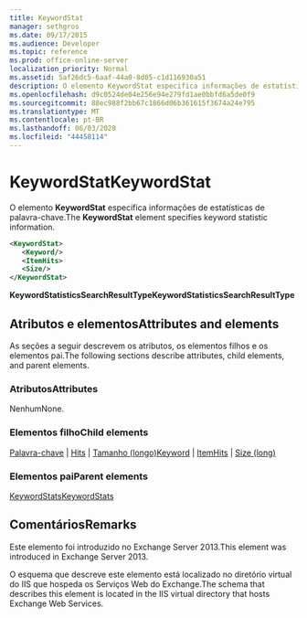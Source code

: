 ```yaml
---
title: KeywordStat
manager: sethgros
ms.date: 09/17/2015
ms.audience: Developer
ms.topic: reference
ms.prod: office-online-server
localization_priority: Normal
ms.assetid: 5af26dc5-6aaf-44a0-8d05-c1d116930a51
description: O elemento KeywordStat especifica informações de estatísticas de palavra-chave.
ms.openlocfilehash: d9c0524de04e256e94e279fd1ae0bbfd6a5de0f9
ms.sourcegitcommit: 88ec988f2bb67c1866d06b361615f3674a24e795
ms.translationtype: MT
ms.contentlocale: pt-BR
ms.lasthandoff: 06/03/2020
ms.locfileid: "44458114"
---
```

# <a name="keywordstat"></a><span data-ttu-id="dc6e0-103">KeywordStat</span><span class="sxs-lookup"><span data-stu-id="dc6e0-103">KeywordStat</span></span>

<span data-ttu-id="dc6e0-104">O elemento **KeywordStat** especifica informações de estatísticas de palavra-chave.</span><span class="sxs-lookup"><span data-stu-id="dc6e0-104">The **KeywordStat** element specifies keyword statistic information.</span></span> 
  
```XML
<KeywordStat>
   <Keyword/>
   <ItemHits>
   <Size/>
</KeywordStat>
```

 <span data-ttu-id="dc6e0-105">**KeywordStatisticsSearchResultType**</span><span class="sxs-lookup"><span data-stu-id="dc6e0-105">**KeywordStatisticsSearchResultType**</span></span>
## <a name="attributes-and-elements"></a><span data-ttu-id="dc6e0-106">Atributos e elementos</span><span class="sxs-lookup"><span data-stu-id="dc6e0-106">Attributes and elements</span></span>

<span data-ttu-id="dc6e0-107">As seções a seguir descrevem os atributos, os elementos filhos e os elementos pai.</span><span class="sxs-lookup"><span data-stu-id="dc6e0-107">The following sections describe attributes, child elements, and parent elements.</span></span>
  
### <a name="attributes"></a><span data-ttu-id="dc6e0-108">Atributos</span><span class="sxs-lookup"><span data-stu-id="dc6e0-108">Attributes</span></span>

<span data-ttu-id="dc6e0-109">Nenhum</span><span class="sxs-lookup"><span data-stu-id="dc6e0-109">None.</span></span>
  
### <a name="child-elements"></a><span data-ttu-id="dc6e0-110">Elementos filho</span><span class="sxs-lookup"><span data-stu-id="dc6e0-110">Child elements</span></span>

<span data-ttu-id="dc6e0-111">[Palavra-chave](keyword.md)  |  [Hits](itemhits.md)  |  [Tamanho (longo)](size-long.md)</span><span class="sxs-lookup"><span data-stu-id="dc6e0-111">[Keyword](keyword.md) | [ItemHits](itemhits.md) | [Size (long)](size-long.md)</span></span>
  
### <a name="parent-elements"></a><span data-ttu-id="dc6e0-112">Elementos pai</span><span class="sxs-lookup"><span data-stu-id="dc6e0-112">Parent elements</span></span>

[<span data-ttu-id="dc6e0-113">KeywordStats</span><span class="sxs-lookup"><span data-stu-id="dc6e0-113">KeywordStats</span></span>](keywordstats.md)
  
## <a name="remarks"></a><span data-ttu-id="dc6e0-114">Comentários</span><span class="sxs-lookup"><span data-stu-id="dc6e0-114">Remarks</span></span>

<span data-ttu-id="dc6e0-115">Este elemento foi introduzido no Exchange Server 2013.</span><span class="sxs-lookup"><span data-stu-id="dc6e0-115">This element was introduced in Exchange Server 2013.</span></span>
  
<span data-ttu-id="dc6e0-116">O esquema que descreve este elemento está localizado no diretório virtual do IIS que hospeda os Serviços Web do Exchange.</span><span class="sxs-lookup"><span data-stu-id="dc6e0-116">The schema that describes this element is located in the IIS virtual directory that hosts Exchange Web Services.</span></span>
  

